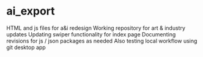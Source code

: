 # ai_export
HTML and js files for a&amp;i redesign
Working repository for art & industry updates
Updating swiper functionality for index page
Documenting revisions for js / json packages as needed
Also testing local workflow using git desktop app

